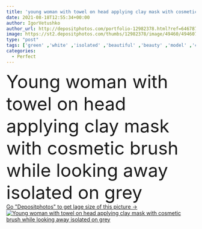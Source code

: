 ```yaml
---
title: 'young woman with towel on head applying clay mask with cosmetic brush while looking away isolated on grey '
date: 2021-08-18T12:55:34+00:00
author: IgorVetushko
author_url: http://depositphotos.com/portfolio-12982378.html?ref=64678756
image: https://st2.depositphotos.com/thumbs/12982378/image/49460/494607806/api_thumb_450.jpg?forcejpeg=true
type: "post"
tags: ['green' ,'white' ,'isolated' ,'beautiful' ,'beauty' ,'model' ,'caucasian' ,'head' ,'wellbeing' ,'face' ,'care' ,'brunette' ,'towel' ,'skin' ,'woman' ,'apply' ,'skincare' ,'body' ,'clean' ,'purity' ,'grey' ,'perfect' ,'attractive' ,'posing' ,'wellness' ,'bodycare' ,'bathrobe' ,'one person' ,'Studio Shot' ,'young adult' ,'face mask' ,'look away' ,'bare shoulders' ,'cosmetic brush' ,'clay mask' ]
categories: 
  - Perfect
---
```

<div aling="center">
            <font size="60"> Young woman with towel on head applying clay mask with cosmetic brush while looking away isolated on grey</font>   
</div>
<div>
    <a href='https://depositphotos.com/494607806/stock-photo-young-woman-towel-head-applying.html?ref=64678756' target=_blank > Go "Depositphotos" to get lage size of this picture ->
        <img href='https://depositphotos.com/494607806/stock-photo-young-woman-towel-head-applying.html?ref=64678756' src='https://st2.depositphotos.com/12982378/49460/i/950/depositphotos_494607806-stock-photo-young-woman-towel-head-applying.jpg?forcejpeg=true' alt='Young woman with towel on head applying clay mask with cosmetic brush while looking away isolated on grey' >
    </a>
</div>
